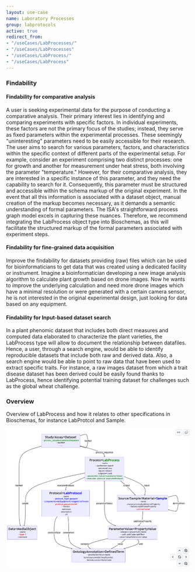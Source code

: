 ```yaml
---
layout: use-case
name: Laboratory Processes
group: labprotocols
active: true
redirect_from: 
- "/useCases/LabProcesses/"
- "/useCases/LabProcesses"
- "/useCases/LabProcess/"
- "/useCases/LabProcess"
---
```


### Findability

#### Findability for comparative analysis
A user is seeking experimental data for the purpose of conducting a comparative
analysis. Their primary interest lies in identifying and comparing experiments with
specific factors. In individual experiments, these factors are not the primary focus of
the studies; instead, they serve as fixed parameters within the experimental
processes. These seemingly "uninteresting" parameters need to be easily accessible
for their research. The user aims to search for various parameters, factors, and
characteristics within the specific context of different parts of the experimental setup.
For example, consider an experiment comprising two distinct processes: one for
growth and another for measurement under heat stress, both involving the
parameter "temperature." However, for their comparative analysis, they are
interested in a specific instance of this parameter, and they need the capability to
search for it. Consequently, this parameter must be structured and accessible within
the schema markup of the original experiment. In the event that all this information is
associated with a dataset object, manual creation of the markup becomes
necessary, as it demands a semantic understanding of formal parameters. The ISA's
straightforward process graph model excels in capturing these nuances. Therefore,
we recommend integrating the LabProcess object type into Bioschemas, as this will
facilitate the structured markup of the formal parameters associated with experiment
steps.

#### Findability for fine-grained data acquisition
Improve the findability for datasets providing (raw) files which can be used for
bioinformaticians to get data that was created using a dedicated facility or
instrument. Imagine a bioinformatician developing a new image analysis algorithm to
calculate plant growth based on drone images. Now he wants to improve the
underlying calculation and need more drone images which have a minimal resolution
or were generated with a certain camera sensor, he is not interested in the original
experimental design, just looking for data based on any equipment.

#### Findability for Input-based dataset search
In a plant phenomic dataset that includes both direct measures and computed data
elaborated to characterize the plant varieties, the LabProcess type will allow to
document the relationship between datafiles. Hence, a user, through a search
engine, would be able to identify reproducible datasets that include both raw and
derived data. Also, a search engine would be able to point to raw data that have
been used to extract specific traits. For instance, a raw images dataset from which a
trait disease dataset has been derived could be easily found thanks to LabProcess,
hence identifying potential training dataset for challenges such as the global wheat
challenge.

### Overview
Overview of LabProcess and how it relates to other specifications in Bioschemas, for instance LabProtcol and Sample.

![Overview](/images/labProcessOverview.png)